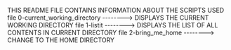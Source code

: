 THIS README FILE CONTAINS INFORMATION ABOUT THE SCRIPTS USED 
file 0-current_working_directory  --------> DISPLAYS THE CURRENT WORKING DIRECTORY
file  1-listit                    --------> DISPLAYS THE LIST OF ALL CONTENTS IN CURRENT DIRECTORY
file  2-bring_me_home             --------> CHANGE TO THE HOME DIRECTORY     
